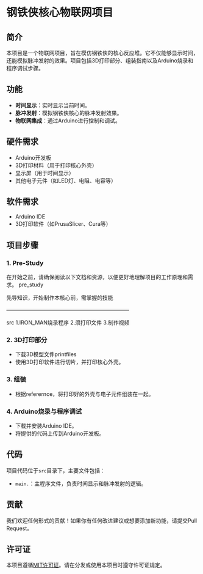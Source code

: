 

# 钢铁侠核心物联网项目

## 简介

本项目是一个物联网项目，旨在模仿钢铁侠的核心反应堆。它不仅能够显示时间，还能模拟脉冲发射的效果。项目包括3D打印部分、组装指南以及Arduino烧录和程序调试步骤。

## 功能

- **时间显示**：实时显示当前时间。
- **脉冲发射**：模拟钢铁侠核心的脉冲发射效果。
- **物联网集成**：通过Arduino进行控制和调试。

## 硬件需求

- Arduino开发板
- 3D打印材料（用于打印核心外壳）
- 显示屏（用于时间显示）
- 其他电子元件（如LED灯、电阻、电容等）

## 软件需求

- Arduino IDE
- 3D打印软件（如PrusaSlicer、Cura等）

## 项目步骤

### 1. Pre-Study

在开始之前，请确保阅读以下文档和资源，以便更好地理解项目的工作原理和需求。
pre_study

先导知识，开始制作本核心前，需掌握的技能

———————————————————————

src
1.IRON_MAN烧录程序
2.须打印文件
3.制作视频

### 2. 3D打印部分

- 下载3D模型文件printfiles
- 使用3D打印软件进行切片，并打印核心外壳。

### 3. 组装

- 根据referernce，将打印好的外壳与电子元件组装在一起。

### 4. Arduino烧录与程序调试

- 下载并安装Arduino IDE。
- 将提供的代码上传到Arduino开发板。

## 代码

项目代码位于`src`目录下，主要文件包括：

- `main.`：主程序文件，负责时间显示和脉冲发射的逻辑。

## 贡献

我们欢迎任何形式的贡献！如果你有任何改进建议或想要添加新功能，请提交Pull Request。

## 许可证

本项目遵循[MIT许可证](https://opensource.org/licenses/MIT)。请在分发或使用本项目时遵守许可证规定。
